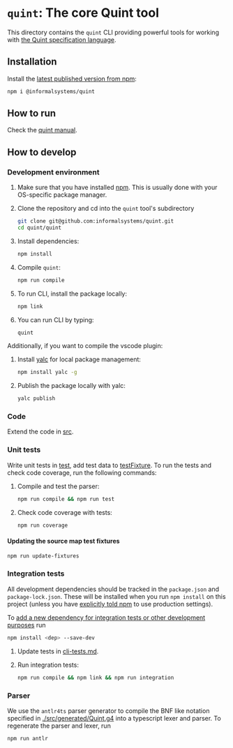 # `quint`: The core Quint tool

This directory contains the `quint` CLI providing powerful tools for working
with [the Quint specification language](https://github.com/informalsystems/quint).

## Installation

Install the [latest published version from npm](https://www.npmjs.com/package/@informalsystems/quint):

``` sh
npm i @informalsystems/quint
```

## How to run

Check the [quint manual](https://github.com/informalsystems/quint/blob/main/doc/quint.md).

## How to develop

### Development environment

 1. Make sure that you have installed [npm][]. This is usually done with your
 OS-specific package manager.

 1. Clone the repository and cd into the `quint` tool's subdirectory
 
    ```sh
    git clone git@github.com:informalsystems/quint.git
    cd quint/quint
    ```

 1. Install dependencies:

    ```sh
    npm install
    ```

 1. Compile `quint`:

    ```sh
    npm run compile
    ```

 1. To run CLI, install the package locally:

    ```sh
    npm link
    ```

 1. You can run CLI by typing:

    ```sh
    quint
    ```

Additionally, if you want to compile the vscode plugin:

 1. Install [yalc][] for local package management:

    ```sh
    npm install yalc -g
    ```

 1. Publish the package locally with yalc:

    ```sh
    yalc publish
    ```


### Code

Extend the code in [src](./src).

### Unit tests

Write unit tests in [test](./test), add test data to
[testFixture](./testFixture). To run the tests and check code coverage, run the
following commands:

 1. Compile and test the parser:

    ```sh
    npm run compile && npm run test
    ```

 1. Check code coverage with tests:

    ```sh
    npm run coverage
    ```

#### Updating the source map test fixtures

``` sh
npm run update-fixtures
```

### Integration tests

All development dependencies should be tracked in the `package.json` and
`package-lock.json`. These will be installed when you run `npm install` on
this project (unless you have [explicitly told
npm](https://docs.npmjs.com/cli/v9/commands/npm-install#description) to use
production settings).

To [add a new dependency for integration tests or other development
purposes](https://docs.npmjs.com/specifying-dependencies-and-devdependencies-in-a-package-json-file)
run

``` sh
npm install <dep> --save-dev
```

 1. Update tests in [cli-tests.md](./cli-tests.md).

 1. Run integration tests:

    ```sh
    npm run compile && npm link && npm run integration
    ```

[npm]: https://en.wikipedia.org/wiki/Npm_(software)
[yalc]: https://www.npmjs.com/package/yalc
[txm]: https://www.npmjs.com/package/txm

### Parser

We use the `antlr4ts` parser generator to compile the BNF like notation specified
in [./src/generated/Quint.g4](./src/generated/Quint.g4) into a typescript lexer and
parser. To regenerate the parser and lexer, run

``` sh
npm run antlr
```

